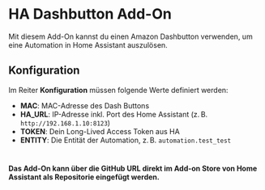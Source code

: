 # HA Dashbutton Add-On

Mit diesem Add-On kannst du einen Amazon Dashbutton verwenden, um eine Automation in Home Assistant auszulösen.

## Konfiguration

Im Reiter **Konfiguration** müssen folgende Werte definiert werden:

- **MAC**: MAC-Adresse des Dash Buttons
- **HA_URL**: IP-Adresse inkl. Port des Home Assistant (z. B. `http://192.168.1.10:8123`)
- **TOKEN**: Dein Long-Lived Access Token aus HA
- **ENTITY**: Die Entität der Automation, z. B. `automation.test_test`

#
**Das Add-On kann über die GitHub URL direkt im Add-on Store von Home Assistant als Repositorie eingefügt werden.** 